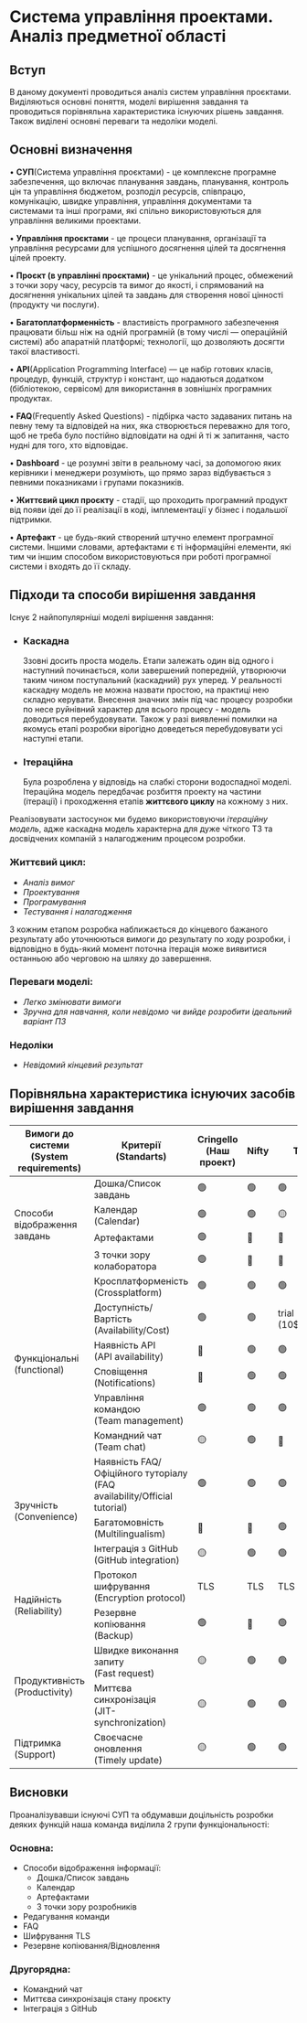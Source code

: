 # Система управління проектами. Аналіз предметної області

## Вступ

В даному документі проводиться аналіз систем управління проєктами. Виділяються основні поняття, моделі вирішення завдання та проводиться порівняльна характеристика існуючих рішень завдання. Також виділені основні переваги та недоліки моделі. 


## Основні визначення

• **СУП**(Система управління проєктами) - це комплексне програмне забезпечення, що включає планування завдань, планування, контроль цін та управління бюджетом, розподіл ресурсів, співпрацю, комунікацію, швидке управління, управління документами та системами та інші програми, які спільно використовуються для управління великими проектами.

• **Управління проєктами** - це процеси планування, організації та управління ресурсами для успішного досягнення цілей та досягнення цілей проекту.

• **Проєкт (в управлінні проєктами)** - це унікальний процес, обмежений з точки зору часу, ресурсів та вимог до якості, і спрямований на досягнення унікальних цілей та завдань для створення нової цінності (продукту чи послуги).

• **Багатоплатформенність** - властивість програмного забезпечення працювати більш ніж на одній програмній (в тому числі — операційній системі) або апаратній платформі; технології, що дозволяють досягти такої властивості.

• **API**(Application Programming Interface) — це набір готових класів, процедур, функцій, структур і констант, що надаються додатком (бібліотекою, сервісом) для використання в зовнішніх програмних продуктах.

• **FAQ**(Frequently Asked Questions) - підбірка часто задаваних питань на певну тему та відповідей на них, яка створюється переважно для того, щоб не треба було постійно відповідати на одні й ті ж запитання, часто нудні для того, хто відповідає.

• **Dashboard** - це розумні звіти в реальному часі, за допомогою яких керівники і менеджери розуміють, що прямо зараз відбувається з певними показниками і групами показників.

• **Життєвий цикл проєкту** - стадії, що проходить програмний продукт від появи ідеї до її реалізації в коді, імплементації у бізнес і подальшої підтримки.

• **Артефакт** - це будь-який створений штучно елемент програмної системи. Іншими словами, артефактами є ті інформаційні елементи, які тим чи іншим способом використовуються при роботі програмної системи і входять до її складу.

## Підходи та способи вирішення завдання

Існує 2 найпопулярніші моделі вирішення завдання:

- ### Каскадна
  Ззовні досить проста модель. Етапи залежать один від одного і наступний починається, коли завершений попередній, утворюючи таким чином поступальний (каскадний) рух уперед. У реальності каскадну модель не можна назвати простою, на практиці нею складно керувати. Внесення значних змін під час процесу розробки по несе руйнівний характер для всього процесу - модель доводиться перебудовувати. Також у разі виявленні помилки на якомусь етапі розробки вірогідно доведеться перебудовувати усі наступні етапи.
- ### Ітераційна
  Була розроблена у відповідь на слабкі сторони водоспадної моделі. Ітераційна модель передбачає розбиття проекту на частини (ітерації) і проходження етапів **життєвого циклу** на кожному з них.

Реалізовувати застосунок ми будемо використовуючи *ітераційну модель*, адже каскадна модель характерна для дуже чіткого ТЗ та досвідчених компаній з налагодженим процесом розробки.

### Життєвий цикл:
- *Аналіз вимог*
- *Проектування*
- *Програмування*
- *Тестування і налагодження*

З кожним етапом розробка наближається до кінцевого бажаного результату або уточнюються вимоги до результату по ходу розробки, і відповідно в будь-який момент поточна ітерація може виявитися останньою або черговою на шляху до завершення.

### Переваги моделі:

- *Легко змінювати вимоги*
- *Зручна для навчання, коли невідомо чи вийде розробити ідеальний варіант ПЗ*

### Недоліки

- *Невідомий кінцевий результат*

## Порівняльна характеристика існуючих засобів вирішення завдання

<table>
<thead>
  <tr>
    <th>Вимоги до<br>системи<br>(System requirements)</th>
    <th>Критерії<br>(Standarts)</th>
    <th>Cringello<br>(Наш проект)</th>
    <th>Nifty</th>
    <th>Trello</th>
    <th>GitHub<br>Projects</th>
    <th>Basecamp</th>
    <th>Asana</th>
    <th>Backlog</th>
  </tr>
</thead>
<tbody>
  <tr>
    <td rowspan="4">Способи відображення<br> завдань</td>
    <td>Дошка/Список завдань</td>
    <td>🟢</td>
    <td>🟢</td>
    <td>🟢</td>
    <td>🟢</td>
    <td>🟢</td>
    <td>🟢</td>
    <td>🟢</td>
  </tr>
  <tr>
    <td>Календар<br>(Calendar)</td>
    <td>🟢</td>
    <td>🟢</td>
    <td>🟡</td>
    <td>🔴</td>
    <td>🟢</td>
    <td>🟢</td>
    <td>🟢</td>
  </tr>
  <tr>
    <td>Артефактами</td>
    <td>🟢</td>
    <td>🔴</td>
    <td>🔴</td>
    <td>🔴</td>
    <td>🔴</td>
    <td>🔴</td>
    <td>🔴</td>
  </tr>
  <tr>
    <td>З точки зору<br>колаборатора</td>
    <td>🟢</td>
    <td>🔴</td>
    <td>🔴</td>
    <td>🔴</td>
    <td>🔴</td>
    <td>🔴</td>
    <td>🔴</td>
  </tr>
  <tr>
    <td rowspan="6">Функціональні<br>(functional)</td>
    <td>Кросплатформеність<br>(Crossplatform)</td>
    <td>🟢</td>
    <td>🟢</td>
    <td>🟢</td>
    <td>🟢</td>
    <td>🟢</td>
    <td>🟢</td>
    <td>🟢</td>
  </tr>
  <tr>
    <td>Доступність/Вартість<br>(Availability/Cost)</td>
    <td>🟢</td>
    <td>🟢</td>
    <td>trial 14 days (10$/month)</td>
    <td>🟢</td>
    <td>trial 30 days (99$/month)</td>
    <td>trial 30 days(11$/month)</td>
    <td>🟢</td>
  </tr>
  <tr>
    <td>Наявність API<br>(API availability)</td>
    <td>🔴</td>
    <td>🟢</td>
    <td>🟢</td>
    <td>🟢</td>
    <td>🟢</td>
    <td>🟢</td>
    <td>🟢</td>
  </tr>
  <tr>
    <td>Сповіщення<br>(Notifications)</td>
    <td>🔴</td>
    <td>🟢</td>
    <td>🟢</td>
    <td>🟢</td>
    <td>🟢</td>
    <td>🟢</td>
    <td>🟢</td>
  </tr>

  <tr>
    <td>Управління командою<br>(Team management)</td>
    <td>🟢</td>
    <td>🟢</td>
    <td>🟢</td>
    <td>🟢</td>
    <td>🟢</td>
    <td>🟢</td>
    <td>🟢</td>
  </tr>
  <tr>
    <td>Командний чат<br>(Team chat)</td>
    <td>🟡</td>
    <td>🟢</td>
    <td>🔴</td>
    <td>🟡</td>
    <td>🟡</td>
    <td>🟡</td>
    <td>🟢</td>
  </tr>
  <tr>
    <td rowspan="3">Зручність<br>(Convenience)</td>
    <td>Наявність FAQ/Офіційного туторіалу<br>(FAQ availability/Official tutorial)</td>
    <td>🟢</td>
    <td>🟢</td>
    <td>🟢</td>
    <td>🟢</td>
    <td>🟢</td>
    <td>🟢</td>
    <td>🟡 (не інтуітивний інтерфейс)</td>
  </tr>
  <tr>
    <td>Багатомовність<br>(Multilingualism)</td>
    <td>🔴</td>
    <td>🔴</td>
    <td>🟢</td>
    <td>🔴</td>
    <td>🔴</td>
    <td>🔴</td>
    <td>🔴</td>
  </tr>
  <tr>
    <td>Інтеграція з GitHub<br>(GitHub integration)</td>
    <td>🟡</td>
    <td>🟢</td>
    <td>🟢</td>
    <td>🟢</td>
    <td>🔴</td>
    <td>🟢</td>
    <td>🟢</td>
  </tr>
  <tr>
    <td rowspan="2">Надійність<br>(Reliability)</td>
    <td>Протокол шифрування<br>(Encryption protocol)</td>
    <td>TLS</td>
    <td>TLS</td>
    <td>TLS</td>
    <td>TLS</td>
    <td>TLS</td>
    <td>SSL</td>
    <td>TLS</td>
  </tr>
  <tr>
  	<td>Резервне копіювання<br>(Backup)</td>
    <td>🟢</td>
    <td>🔴</td>
    <td>🟢</td>
    <td>🟢</td>
    <td>🟢</td>
    <td>🟡</td>
    <td>🟢</td>
  </tr>
  <tr>
    <td rowspan="2">Продуктивність<br>(Productivity)</td>
    <td>Швидке виконання запиту<br>(Fast request)</td>
    <td>🟡</td>
    <td>🟢</td>
    <td>🟢</td>
    <td>🟢</td>
    <td>🟢</td>
    <td>🟢</td>
    <td>🟢</td>
  </tr>
  <tr>
  	<td>Миттєва синхронізація<br>(JIT-synchronization)</td>
    <td>🟡</td>
    <td>🟢</td>
    <td>🟢</td>
    <td>🟢</td>
    <td>🟢</td>
    <td>🟢</td>
    <td>🟢</td>
  </tr>
  <tr>
    <td>Підтримка<br>(Support)</td>
    <td>Своєчасне оновлення<br>(Timely update)</td>
    <td>🟡</td>
    <td>🟢</td>
    <td>🟢</td>
    <td>🟡</td>
    <td>🟢</td>
    <td>🟢</td>
    <td>🟡</td>
  </tr>
</tbody>
</table>

## Висновки

Проаналізувавши існуючі СУП та обдумавши доцільність розробки деяких функцій наша команда виділила 2 групи функціональності:

### Основна:

- Способи відображення інформації:
  - Дошка/Список завдань
  - Календар
  - Артефактами
  - З точки зору розробників
- Редагування команди
- FAQ
- Шифрування TLS
- Резервне копіювання/Відновлення

### Другорядна:

- Командний чат
- Миттєва синхронізація стану проєкту
- Інтеграція з GitHub